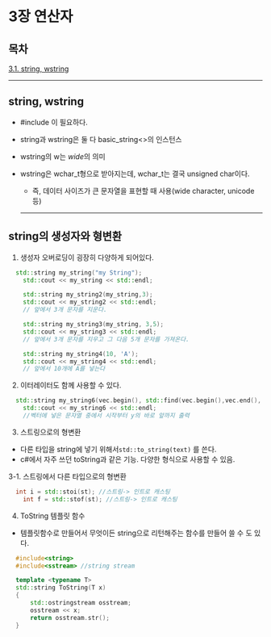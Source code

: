 # 3장 연산자

## 목차

[3.1. string, wstring](#1)




********
<div id ="1"></div>

## string, wstring

- #include<string> 이 필요하다.
- string과 wstring은 둘 다 basic_string<>의 인스턴스
- wstring의 w는 *wide*의 의미
- wstring은 wchar_t형으로 받아지는데, wchar_t는 결국 unsigned char이다.
  - 즉, 데이터 사이즈가 큰 문자열을 표현할 때 사용(wide character, unicode 등)

  
  ********
<div id ="2"></div>
  
## string의 생성자와 형변환
  
  1. 생성자 오버로딩이 굉장히 다양하게 되어있다.
  
  ``` c++
    std::string my_string("my String");
	  std::cout << my_string << std::endl;

	  std::string my_string2(my_string,3);
	  std::cout << my_string2 << std::endl;
	  // 앞에서 3개 문자를 지운다.

	  std::string my_string3(my_string, 3,5);
	  std::cout << my_string3 << std::endl;
	  // 앞에서 3개 문자를 지우고 그 다음 5개 문자를 가져온다.

	  std::string my_string4(10, 'A');
	  std::cout << my_string4 << std::endl;
	  // 앞에서 10개에 A를 넣는다
  ```
  
  2. 이터레이터도 함께 사용할 수 있다.
  
  ```c++
    std::string my_string6(vec.begin(), std::find(vec.begin(),vec.end(),'y'));
	  std::cout << my_string6 << std::endl;
	  //벡터에 넣은 문자열 중에서 시작부터 y의 바로 앞까지 출력
  ```
  
  3. 스트링으로의 형변환
  - 다른 타입을 string에 넣기 위해서`std::to_string(text)` 를 쓴다. 
  - c#에서 자주 쓰던 toString과 같은 기능. 다양한 형식으로 사용할 수 있음.
	
	
  3-1. 스트링에서 다른 타입으로의 형변환
  ```c++
    int i = std::stoi(st); //스트링-> 인트로 캐스팅
	  int f = std::stof(st); //스트링-> 인트로 캐스팅
  ```
  
  4. ToString 템플릿 함수
  - 템플릿함수로 만들어서 무엇이든 string으로 리턴해주는 함수를 만들어 쓸 수 도 있다.
  ```c++
    #include<string>
    #include<sstream> //string stream
  
    template <typename T>
    std::string ToString(T x)
    {
	    std::ostringstream osstream;
	    osstream << x;
	    return osstream.str();
    }
  ```
  
  
